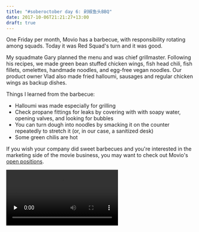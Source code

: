 ```yaml
---
title: "#soberoctober day 6: 剁椒鱼头BBQ"
date: 2017-10-06T21:21:27+13:00
draft: true
---
```


One Friday per month, Movio has a barbecue, with responsibility rotating among squads. Today it was Red Squad's turn and it was good.

My squadmate Gary planned the menu and was chief grillmaster. Following his recipes, we made green bean stuffed chicken wings, fish head
chili, fish fillets, omelettes, handmade noodles, and egg-free vegan noodles. Our product owner Vlad also made fried halloumi, sausages and
regular chicken wings as backup dishes.

Things I learned from the barbecue:

* Halloumi was made especially for grilling
* Check propane fittings for leaks by covering with with soapy water, opening valves, and looking for bubbles
* You can turn dough into noodles by smacking it on the counter repeatedly to stretch it (or, in our case, a sanitized desk)
* Some green chilis are hot

If you wish your company did sweet barbecues and you're interested in the marketing side of the movie business, you may want to check out Movio's [open positions](https://movio.co/en/career/).

<video src="/video/noodlemaking.webm" autoplay loop preload="none"></video>
